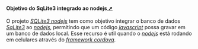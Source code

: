 <!-- markdownlint-disable-next-line -->
#### Objetivo do SqLite3 integrado ao nodejs<a href="objetivo.html" target="_blank" title="Pressione aqui para expandir este documento em nova aba." > ➚ </a>

O projeto [_SQLite3 nodejs_](https://www.npmjs.com/package/sqlite3) tem como objetivo integrar o banco de dados [_SqLite3_](https://www.sqlitetutorial.net/) ao [_nodejs_](https://nodejs.dev/pt/learn/), permitindo que um código [_javascript_](https://developer.mozilla.org/pt-BR/docs/Web/JavaScript/Guide) possa gravar em um banco de dados local. Esse recurso é util quando o [_nodejs_](https://nodejs.dev/pt/learn/) está rodando em celulares através do [_framework cordova_](https://netbeans.apache.org/kb/docs/webclient/cordova-gettingstarted_pt_BR.html).
